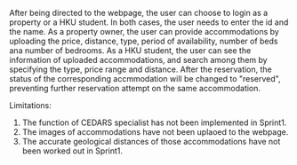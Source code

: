 After being directed to the webpage, the user can choose to login as a property or a HKU student. In both cases, the user needs to enter the id and the name.
As a property owner, the user can provide accommodations by uploading the price, distance, type, period of availability, number of beds ana number of bedrooms.
As a HKU student, the user can see the information of uploaded accommodations, and search among them by specifying the type, price range and distance. After the reservation, the status of the corresponding accmmodation will be
changed to "reserved", preventing further reservation attempt on the same accommodation.

Limitations:
1. The function of CEDARS specialist has not been implemented in Sprint1.
2. The images of accommodations have not been uplaoed to the webpage.
3. The accurate geological distances of those accommodations have not been worked out in Sprint1.
